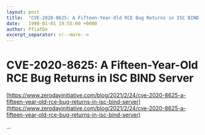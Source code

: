 ```yaml
---
layout: post
title:  "CVE-2020-8625: A Fifteen-Year-Old RCE Bug Returns in ISC BIND Server"
date:   1990-01-01 19:55:00 +0000
author: PfiatDe
excerpt_separator: <!--more-->
---
```


# CVE-2020-8625: A Fifteen-Year-Old RCE Bug Returns in ISC BIND Server
[https://www.zerodayinitiative.com/blog/2021/2/24/cve-2020-8625-a-fifteen-year-old-rce-bug-returns-in-isc-bind-server](https://www.zerodayinitiative.com/blog/2021/2/24/cve-2020-8625-a-fifteen-year-old-rce-bug-returns-in-isc-bind-server)

...
<!--more-->
